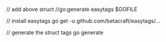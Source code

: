 // add above struct
//go:generate easytags $GOFILE

// install easytags
go get -u github.com/betacraft/easytags/...

// generate the struct tags
go generate
